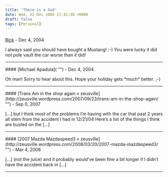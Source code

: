 ```yaml
---
title: 'There is a God'
date: Wed, 22 Dec 2004 21:41:58 +0000
draft: false
tags: [Personal]
---
```



#### 
[Rick]( "") - <time datetime="2004-12-23 08:18:49">Dec 4, 2004</time>

I always said you should have bought a Mustang! :-) You were lucky it did not pole vault the car worse than it did!
<hr />
#### 
[Michael Apadula]( "") - <time datetime="2004-12-23 19:21:19">Dec 4, 2004</time>

Oh man! Sorry to hear about this. Hope your holiday gets \*much\* better. ;-)
<hr />
#### 
[Trans Am in the shop again &laquo; zeusville](http://zeusville.wordpress.com/2007/09/23/trans-am-in-the-shop-again/ "") - <time datetime="2007-09-23 20:46:45">Sep 0, 2007</time>

\[...\] but I think most of the problems I’m having with the car that past 2 years all stem from the accident I had in 12/21/04 Here’s a list of the things I think are busted on the \[...\]
<hr />
#### 
[2007 Mazda Mazdaspeed3 &laquo; zeusville](http://zeusville.wordpress.com/2008/03/20/2007-mazda-mazdaspeed3/ "") - <time datetime="2008-03-20 21:59:41">Mar 4, 2008</time>

\[...\] (not the juice) and it probably would’ve been fine a bit longer if I didn’t have the accident back in \[...\]
<hr />
